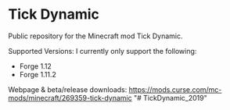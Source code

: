 # Tick Dynamic
Public repository for the Minecraft mod Tick Dynamic.

Supported Versions:
I currently only support the following:
- Forge 1.12
- Forge 1.11.2

Webpage & beta/release downloads: https://mods.curse.com/mc-mods/minecraft/269359-tick-dynamic
"# TickDynamic_2019" 
